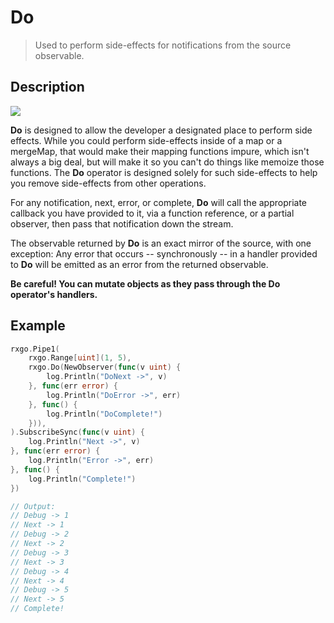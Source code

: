 # Do

> Used to perform side-effects for notifications from the source observable.

## Description

![](https://rxjs.dev/assets/images/marble-diagrams/tap.png)

**Do** is designed to allow the developer a designated place to perform side effects. While you could perform side-effects inside of a map or a mergeMap, that would make their mapping functions impure, which isn't always a big deal, but will make it so you can't do things like memoize those functions. The **Do** operator is designed solely for such side-effects to help you remove side-effects from other operations.

For any notification, next, error, or complete, **Do** will call the appropriate callback you have provided to it, via a function reference, or a partial observer, then pass that notification down the stream.

The observable returned by **Do** is an exact mirror of the source, with one exception: Any error that occurs -- synchronously -- in a handler provided to **Do** will be emitted as an error from the returned observable.

**Be careful! You can mutate objects as they pass through the Do operator's handlers.**

## Example

```go
rxgo.Pipe1(
	rxgo.Range[uint](1, 5),
	rxgo.Do(NewObserver(func(v uint) {
		log.Println("DoNext ->", v)
	}, func(err error) {
		log.Println("DoError ->", err)
	}, func() {
		log.Println("DoComplete!")
	})),
).SubscribeSync(func(v uint) {
    log.Println("Next ->", v)
}, func(err error) {
    log.Println("Error ->", err)
}, func() {
    log.Println("Complete!")
})

// Output:
// Debug -> 1
// Next -> 1
// Debug -> 2
// Next -> 2
// Debug -> 3
// Next -> 3
// Debug -> 4
// Next -> 4
// Debug -> 5
// Next -> 5
// Complete!
```
